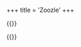 +++
title = 'Zoozle'
+++

{{<rawhtml>}}
<script src='/toolkist/zoozle.pages.toolkist.js' type="module"></script>
<div id='content' class='flex_content'>
    <div id='left_container' class='standardLeftPanel'></div>
    <div class='standardPagePanel'></div>
    <div class='standardPlaylistPanel'>
        <div id='playlist-properties'></div>
        <div id='playlist_editor'></div>        
    </div>
</div>
{{</rawhtml>}}